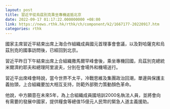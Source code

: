 ```yaml
---
layout: post
title: 習近平從烏茲別克乘坐專機返抵北京
date: 2022-09-17 01:17:22.000000000 +08:00
link: https://news.rthk.hk/rthk/ch/component/k2/1667177-20220917.htm
categories: rthk
---
```


國家主席習近平結束出席上海合作組織成員國元首理事會會議，以及對哈薩克和烏茲別克的國事訪問後，已經回到北京。

習近平昨日下午結束出席上合組織撒馬爾罕峰會後，乘坐專機回國，烏茲別克總統米爾濟約耶夫和總理阿里波夫，分別在會場外和機場送行。

習近平出席峰會時說，當今世界不太平，冷戰思維及集團政治回潮，單邊與保護主義抬頭，上合組織要加大相互支持，防範外部勢力策動顏色革命。

他說，中方願意在未來5年，為上合組織成員國培訓2000名執法人員，並將會向有需要的發展中國家，提供糧食等總值15億元人民幣的緊急人道主義援助。

